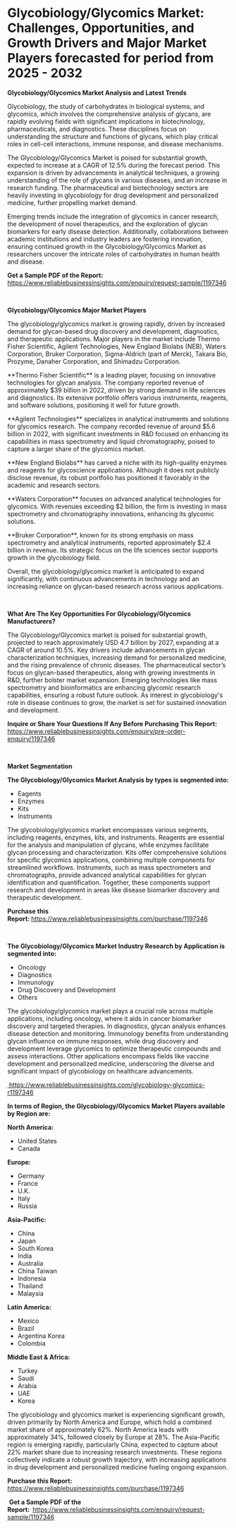 <p><h1>Glycobiology/Glycomics Market: Challenges, Opportunities, and Growth Drivers and Major Market Players forecasted for period from 2025 - 2032</h1></p><p><strong>Glycobiology/Glycomics Market Analysis and Latest Trends</strong></p>
<p><p>Glycobiology, the study of carbohydrates in biological systems, and glycomics, which involves the comprehensive analysis of glycans, are rapidly evolving fields with significant implications in biotechnology, pharmaceuticals, and diagnostics. These disciplines focus on understanding the structure and functions of glycans, which play critical roles in cell-cell interactions, immune response, and disease mechanisms.</p><p>The Glycobiology/Glycomics Market is poised for substantial growth, expected to increase at a CAGR of 12.5% during the forecast period. This expansion is driven by advancements in analytical techniques, a growing understanding of the role of glycans in various diseases, and an increase in research funding. The pharmaceutical and biotechnology sectors are heavily investing in glycobiology for drug development and personalized medicine, further propelling market demand.</p><p>Emerging trends include the integration of glycomics in cancer research, the development of novel therapeutics, and the exploration of glycan biomarkers for early disease detection. Additionally, collaborations between academic institutions and industry leaders are fostering innovation, ensuring continued growth in the Glycobiology/Glycomics Market as researchers uncover the intricate roles of carbohydrates in human health and disease.</p></p>
<p><strong>Get a Sample PDF of the Report:&nbsp;</strong> <a href="https://www.reliablebusinessinsights.com/enquiry/request-sample/1197346?utm_campaign=1119&utm_medium=2&utm_source=Github&utm_content=ia&utm_term=19042025&utm_id=glycobiologyglycomics">https://www.reliablebusinessinsights.com/enquiry/request-sample/1197346</a></p>
<p>&nbsp;</p>
<p><strong>Glycobiology/Glycomics Major Market Players</strong></p>
<p><p>The glycobiology/glycomics market is growing rapidly, driven by increased demand for glycan-based drug discovery and development, diagnostics, and therapeutic applications. Major players in the market include Thermo Fisher Scientific, Agilent Technologies, New England Biolabs (NEB), Waters Corporation, Bruker Corporation, Sigma-Aldrich (part of Merck), Takara Bio, Prozyme, Danaher Corporation, and Shimadzu Corporation.</p><p>**Thermo Fisher Scientific** is a leading player, focusing on innovative technologies for glycan analysis. The company reported revenue of approximately $39 billion in 2022, driven by strong demand in life sciences and diagnostics. Its extensive portfolio offers various instruments, reagents, and software solutions, positioning it well for future growth.</p><p>**Agilent Technologies** specializes in analytical instruments and solutions for glycomics research. The company recorded revenue of around $5.6 billion in 2022, with significant investments in R&D focused on enhancing its capabilities in mass spectrometry and liquid chromatography, poised to capture a larger share of the glycomics market.</p><p>**New England Biolabs** has carved a niche with its high-quality enzymes and reagents for glycoscience applications. Although it does not publicly disclose revenue, its robust portfolio has positioned it favorably in the academic and research sectors.</p><p>**Waters Corporation** focuses on advanced analytical technologies for glycomics. With revenues exceeding $2 billion, the firm is investing in mass spectrometry and chromatography innovations, enhancing its glycomic solutions.</p><p>**Bruker Corporation**, known for its strong emphasis on mass spectrometry and analytical instruments, reported approximately $2.4 billion in revenue. Its strategic focus on the life sciences sector supports growth in the glycobiology field.</p><p>Overall, the glycobiology/glycomics market is anticipated to expand significantly, with continuous advancements in technology and an increasing reliance on glycan-based research across various applications.</p></p>
<p>&nbsp;</p>
<p><strong>What Are The Key Opportunities For Glycobiology/Glycomics Manufacturers?</strong></p>
<p><p>The Glycobiology/Glycomics market is poised for substantial growth, projected to reach approximately USD 4.7 billion by 2027, expanding at a CAGR of around 10.5%. Key drivers include advancements in glycan characterization techniques, increasing demand for personalized medicine, and the rising prevalence of chronic diseases. The pharmaceutical sector’s focus on glycan-based therapeutics, along with growing investments in R&D, further bolster market expansion. Emerging technologies like mass spectrometry and bioinformatics are enhancing glycomic research capabilities, ensuring a robust future outlook. As interest in glycobiology's role in disease continues to grow, the market is set for sustained innovation and development.</p></p>
<p><strong>Inquire or Share Your Questions If Any Before Purchasing This Report:</strong> <a href="https://www.reliablebusinessinsights.com/enquiry/pre-order-enquiry/1197346?utm_campaign=1119&utm_medium=2&utm_source=Github&utm_content=ia&utm_term=19042025&utm_id=glycobiologyglycomics">https://www.reliablebusinessinsights.com/enquiry/pre-order-enquiry/1197346</a></p>
<p>&nbsp;</p>
<p><strong>Market Segmentation</strong></p>
<p><strong>The Glycobiology/Glycomics Market Analysis by types is segmented into:</strong></p>
<p><ul><li>Eagents</li><li>Enzymes</li><li>Kits</li><li>Instruments</li></ul></p>
<p><p>The glycobiology/glycomics market encompasses various segments, including reagents, enzymes, kits, and instruments. Reagents are essential for the analysis and manipulation of glycans, while enzymes facilitate glycan processing and characterization. Kits offer comprehensive solutions for specific glycomics applications, combining multiple components for streamlined workflows. Instruments, such as mass spectrometers and chromatographs, provide advanced analytical capabilities for glycan identification and quantification. Together, these components support research and development in areas like disease biomarker discovery and therapeutic development.</p></p>
<p><strong>Purchase this Report:&nbsp;</strong><a href="https://www.reliablebusinessinsights.com/purchase/1197346?utm_campaign=1119&utm_medium=2&utm_source=Github&utm_content=ia&utm_term=19042025&utm_id=glycobiologyglycomics">https://www.reliablebusinessinsights.com/purchase/1197346</a></p>
<p>&nbsp;</p>
<p><strong>The Glycobiology/Glycomics Market Industry Research by Application is segmented into:</strong></p>
<p><ul><li>Oncology</li><li>Diagnostics</li><li>Immunology</li><li>Drug Discovery and Development</li><li>Others</li></ul></p>
<p><p>The glycobiology/glycomics market plays a crucial role across multiple applications, including oncology, where it aids in cancer biomarker discovery and targeted therapies. In diagnostics, glycan analysis enhances disease detection and monitoring. Immunology benefits from understanding glycan influence on immune responses, while drug discovery and development leverage glycomics to optimize therapeutic compounds and assess interactions. Other applications encompass fields like vaccine development and personalized medicine, underscoring the diverse and significant impact of glycobiology on healthcare advancements.</p></p>
<p><a href="https://www.reliablebusinessinsights.com/glycobiology-glycomics-r1197346?utm_campaign=1119&utm_medium=2&utm_source=Github&utm_content=ia&utm_term=19042025&utm_id=glycobiologyglycomics">&nbsp;https://www.reliablebusinessinsights.com/glycobiology-glycomics-r1197346</a></p>
<p><strong>In terms of Region, the Glycobiology/Glycomics Market Players available by Region are:</strong></p>
<p>
    <p> <strong> North America: </strong>
        <ul>
            <li>United States</li>
            <li>Canada</li>
        </ul>
        </p> 
    <p> <strong> Europe: </strong>
        <ul>
            <li>Germany</li>
            <li>France</li>
            <li>U.K.</li>
            <li>Italy</li>
            <li>Russia</li>
        </ul>
        </p> 
    <p> <strong> Asia-Pacific: </strong>
        <ul>
            <li>China</li>
            <li>Japan</li>
            <li>South Korea</li>
            <li>India</li>
            <li>Australia</li>
            <li>China Taiwan</li>
            <li>Indonesia</li>
            <li>Thailand</li>
            <li>Malaysia</li>
        </ul>
        </p> 
    <p> <strong> Latin America: </strong>
        <ul>
            <li>Mexico</li>
            <li>Brazil</li>
            <li>Argentina Korea</li>
            <li>Colombia</li>
        </ul>
        </p> 
    <p> <strong> Middle East & Africa: </strong>
        <ul>
            <li>Turkey</li>
            <li>Saudi</li>
            <li>Arabia</li>
            <li>UAE</li>
            <li>Korea</li>
        </ul>
    </p>
    </p>
<p><p>The glycobiology and glycomics market is experiencing significant growth, driven primarily by North America and Europe, which hold a combined market share of approximately 62%. North America leads with approximately 34%, followed closely by Europe at 28%. The Asia-Pacific region is emerging rapidly, particularly China, expected to capture about 22% market share due to increasing research investments. These regions collectively indicate a robust growth trajectory, with increasing applications in drug development and personalized medicine fueling ongoing expansion.</p></p>
<p><strong>Purchase this Report: </strong><a href="https://www.reliablebusinessinsights.com/purchase/1197346?utm_campaign=1119&utm_medium=2&utm_source=Github&utm_content=ia&utm_term=19042025&utm_id=glycobiologyglycomics">https://www.reliablebusinessinsights.com/purchase/1197346</a></p>
<p>&nbsp;<strong>Get a Sample PDF of the Report:&nbsp;&nbsp;</strong><a href="https://www.reliablebusinessinsights.com/enquiry/request-sample/1197346?utm_campaign=1119&utm_medium=2&utm_source=Github&utm_content=ia&utm_term=19042025&utm_id=glycobiologyglycomics">https://www.reliablebusinessinsights.com/enquiry/request-sample/1197346</a></p>
<p><strong></strong></p>
<p><p></p><p></p><p></p></p>